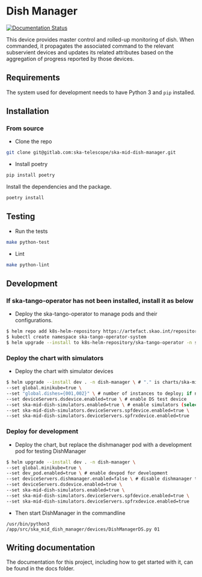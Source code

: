Dish Manager
============

[![Documentation Status](https://readthedocs.org/projects/ska-telescope-ska-mid-dish-manager/badge/?version=latest)](https://developer.skao.int/projects/ska-mid-dish-manager/en/latest/?badge=latest)

This device provides master control and rolled-up monitoring of dish. When commanded, it propagates the associated command to the relevant subservient devices and updates its related attributes based on the aggregation of progress reported by those devices.

## Requirements

The system used for development needs to have Python 3 and `pip` installed.

## Installation

### From source

- Clone the repo

```bash
git clone git@gitlab.com:ska-telescope/ska-mid-dish-manager.git
```

- Install poetry

```bash
pip install poetry
```

Install the dependencies and the package.

```bash
poetry install
```

## Testing

- Run the tests

```bash
make python-test
```

- Lint

```bash
make python-lint
```

## Development

### If ska-tango-operator has not been installed, install it as below

- Deploy the ska-tango-operator to manage pods and their configurations.

```bash
$ helm repo add k8s-helm-repository https://artefact.skao.int/repository/helm-internal
$ kubectl create namespace ska-tango-operator-system
$ helm upgrade --install to k8s-helm-repository/ska-tango-operator -n ska-tango-operator-system
```

### Deploy the chart with simulators

- Deploy the chart with simulator devices

```bash
$ helm upgrade --install dev . -n dish-manager \ # "." is charts/ska-mid-dish-manager
--set global.minikube=true \
--set "global.dishes={001,002}" \ # number of instances to deploy; if not specified defaults to 001
--set deviceServers.dsdevice.enabled=true \ # enable DS test device
--set ska-mid-dish-simulators.enabled=true \ # enable simulators (select which simulator to deploy below)
--set ska-mid-dish-simulators.deviceServers.spfdevice.enabled=true \
--set ska-mid-dish-simulators.deviceServers.spfrxdevice.enabled=true
```

### Deploy for development

- Deploy the chart, but replace the dishmanager pod with a development pod for testing DishManager

```bash
$ helm upgrade --install dev . -n dish-manager \
--set global.minikube=true \
--set dev_pod.enabled=true \ # enable devpod for development
--set deviceServers.dishmanager.enabled=false \ # disable dishmanager to use devpod
--set deviceServers.dsdevice.enabled=true \
--set ska-mid-dish-simulators.enabled=true \
--set ska-mid-dish-simulators.deviceServers.spfdevice.enabled=true \
--set ska-mid-dish-simulators.deviceServers.spfrxdevice.enabled=true
```

- Then start DishManager in the commandline

```
/usr/bin/python3 /app/src/ska_mid_dish_manager/devices/DishManagerDS.py 01
```

## Writing documentation

The documentation for this project, including how to get started with it, can be found in the docs folder.
